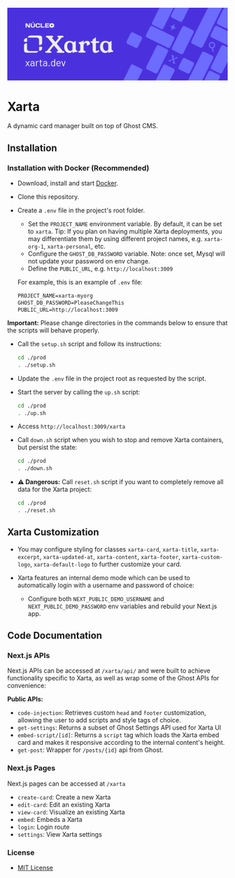 !["Xarta - A dynamic card manager"](./docs/xarta-cta.png)


# Xarta

A dynamic card manager built on top of Ghost CMS.

## Installation

### Installation with Docker (Recommended)

- Download, install and start [Docker](https://www.docker.com/).

- Clone this repository.

- Create a `.env` file in the project's root folder.
    - Set the `PROJECT_NAME` environment variable. By default, it can be set to `xarta`. Tip: If you plan on having multiple Xarta deployments, you may differentiate them by using different project names, e.g. `xarta-org-1`, `xarta-personal`, etc.
    - Configure the `GHOST_DB_PASSWORD` variable. Note: once set, Mysql will not update your password on env change.
    - Define the `PUBLIC_URL`, e.g. `http://localhost:3009`

    For example, this is an example of `.env` file:

    ```
    PROJECT_NAME=xarta-myorg
    GHOST_DB_PASSWORD=PleaseChangeThis
    PUBLIC_URL=http://localhost:3009
    ```

**Important:** Please change directories in the commands below to ensure that the scripts will behave properly.

- Call the `setup.sh` script and follow its instructions:

    ```bash
    cd ./prod
    . ./setup.sh
    ```

- Update the `.env` file in the project root as requested by the script.

- Start the server by calling the `up.sh` script: 

    ```bash
    cd ./prod
    . ./up.sh
    ```

- Access `http://localhost:3009/xarta`

- Call `down.sh` script when you wish to stop and remove Xarta containers, but persist the state:

    ```bash
    cd ./prod
    . ./down.sh
    ```

- **⚠️ Dangerous:** Call `reset.sh` script if you want to completely remove all data for the Xarta project:

    ```bash
    cd ./prod
    . ./reset.sh
    ```

## Xarta Customization

- You may configure styling for classes `xarta-card`, `xarta-title`, `xarta-excerpt`, `xarta-updated-at`, `xarta-content`, `xarta-footer`, `xarta-custom-logo`, `xarta-default-logo` to further customize your card.

- Xarta features an internal demo mode which can be used to automatically login with a username and password of choice:
    - Configure both `NEXT_PUBLIC_DEMO_USERNAME` and `NEXT_PUBLIC_DEMO_PASSWORD` env variables and rebuild your Next.js app. 

## Code Documentation

### Next.js APIs

Next.js APIs can be accessed at `/xarta/api/` and were built to achieve functionality specific to Xarta, as well as wrap some of the Ghost APIs for convenience:

**Public APIs:**

- `code-injection`: Retrieves custom `head` and `footer` customization, allowing the user to add scripts and style tags of choice.
- `get-settings`: Returns a subset of Ghost Settings API used for Xarta UI
- `embed-script/[id]`: Returns a `script` tag which loads the Xarta embed card and makes it responsive according to the internal content's height.
- `get-post`: Wrapper for `/posts/{id}` api from Ghost.

### Next.js Pages

Next.js pages can be accessed at `/xarta`

- `create-card`: Create a new Xarta
- `edit-card`: Edit an existing Xarta
- `view-card`: Visualize an existing Xarta
- `embed`: Embeds a Xarta
- `login`: Login route
- `settings`: View Xarta settings

### License

- [MIT License](./LICENSE)